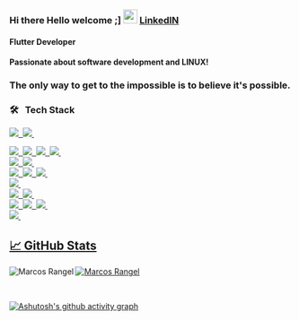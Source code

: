 ### Hi there Hello welcome ;]  <img src="https://media.giphy.com/media/hvRJCLFzcasrR4ia7z/giphy.gif" width="25px">  <a href="https://www.linkedin.com/in/marcos-fabiano-correia-rangel/">LinkedIN</a>

#### Flutter Developer
#### Passionate about software development and LINUX!

### The only way to get to the impossible is to believe it's possible. 

### 🛠 &nbsp;&nbsp;Tech Stack
 
  <a href="github.com/correiarangel">

  <img src="https://img.shields.io/badge/Git-FF4500?.svg?style=for-the-badge&logo=Git&logoColor=white" />&nbsp;
  <img src="https://img.shields.io/badge/GitHub-000000.svg?style=for-the-badge&logo=GitHub&logoColor=white" />&nbsp;
 
  <img src="https://img.shields.io/badge/Flutter-%2302569B.svg?style=for-the-badge&logo=Flutter&logoColor=white" />&nbsp;
  <img src="https://img.shields.io/badge/Dart-%2302569B.svg?style=for-the-badge&logo=Dart&logoColor=white" />&nbsp;
  <img src="https://img.shields.io/badge/java-%23ED8B00.svg?style=for-the-badge&logo=java&logoColor=white" />&nbsp;
  <img src="https://img.shields.io/badge/kotlin-%230095D5.svg?style=for-the-badge&logo=kotlin&logoColor=white"/>&nbsp;
  <br> 
  <img src="https://img.shields.io/badge/mysql-%2300f.svg?style=for-the-badge&logo=mysql&logoColor=white"/>&nbsp;
  <img src="https://img.shields.io/badge/Firebase-%23ED8B00.svg?style=for-the-badge&logo=firebase&logoColor=white" />&nbsp;
  <br> 
  <img src="https://img.shields.io/badge/VisualStudioCode-0078d7.svg?style=for-the-badge&logo=visual-studio-code&logoColor=white"/>&nbsp;
  <img src="https://img.shields.io/badge/Xcode-007ACC?style=for-the-badge&logo=Xcode&logoColor=white"/>&nbsp;
  <img src="https://img.shields.io/badge/IntelliJIDEA-000000.svg?style=for-the-badge&logo=intellij-idea&logoColor=white"/>&nbsp;
  <br> 
  <img src="https://img.shields.io/badge/AndroidStudio-3DDC84?style=for-the-badge&logo=androidstudio&logoColor=white"/>&nbsp;
  <br> 
  <img src="https://img.shields.io/badge/Android-3DDC84?style=for-the-badge&logo=android&logoColor=white"/>&nbsp;
  <img src="https://img.shields.io/badge/iOS-000000?style=for-the-badge&logo=ios&logoColor=white"/>&nbsp;
  <br>
  <img src="https://img.shields.io/badge/HTML5-FF4500?style=for-the-badge&logo=html5&logoColor=white"/>&nbsp;
  <img src="https://img.shields.io/badge/CSS-00BFFF?style=for-the-badge&logo=css&logoColor=white"/>&nbsp;
  <img src="https://img.shields.io/badge/JavaScript-FFFF00?style=for-the-badge&logo=Script&logoColor=white"/>&nbsp;    
  <img src="https://img.shields.io/badge/Bootstrap-8A2BE2?style=for-the-badge&logo=Bootstrap&logoColor=white"/>&nbsp;
  <br>

## &#x1f4c8; GitHub Stats

<p align="left"><img align="left" src="https://github-readme-stats.vercel.app/api/top-langs?username=correiarangel&show_icons=true&locale=en&layout=compact&theme=radical" alt="Marcos Rangel" /></p>

  
 <p><img align="center" src="https://github-readme-streak-stats.herokuapp.com/?user=correiarangel&theme=radical" alt="Marcos Rangel" /></p>
 
 <br>
 
[![Ashutosh's github activity graph](https://github-readme-activity-graph.cyclic.app/graph?username=correiarangel&theme=react-dark)](https://github.com/ashutosh00710/github-readme-activity-graph)
